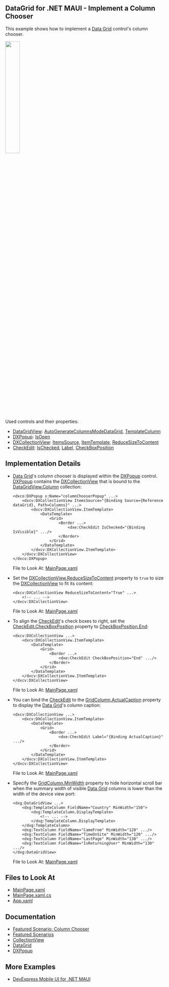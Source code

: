<!-- default badges list -->
<!-- default badges end -->
## DataGrid for .NET MAUI - Implement a Column Chooser

This example shows how to implement a [Data Grid](https://docs.devexpress.com/MAUI/403255/data-grid/data-grid) control's column chooser.

<img src="https://user-images.githubusercontent.com/12169834/228222481-197a4064-f461-4f13-8877-412c81263fd2.png" width="30%"/>

Used controls and their properties:

* [DataGridView](https://docs.devexpress.com/MAUI/DevExpress.Maui.DataGrid.DataGridView): [AutoGenerateColumnsModeDataGrid](https://docs.devexpress.com/MAUI/DevExpress.Maui.DataGrid.DataGridView.AutoGenerateColumnsModeDataGrid), [TemplateColumn](https://docs.devexpress.com/MAUI/DevExpress.Maui.DataGrid.TemplateColumn)
* [DXPopup](https://docs.devexpress.com/MAUI/DevExpress.Maui.Controls.DXPopup): [IsOpen](https://docs.devexpress.com/MAUI/DevExpress.Maui.Controls.DXPopup.IsOpen)
* [DXCollectionView](https://docs.devexpress.com/MAUI/DevExpress.Maui.CollectionView.DXCollectionView): [ItemsSource](https://docs.devexpress.com/MAUI/DevExpress.Maui.CollectionView.DXCollectionView.ItemsSource), [ItemTemplate](https://docs.devexpress.com/MAUI/DevExpress.Maui.CollectionView.DXCollectionView.ItemTemplate), [ReduceSizeToContent](https://docs.devexpress.com/MAUI/DevExpress.Maui.CollectionView.DXCollectionView.ReduceSizeToContent)
* [CheckEdit](https://docs.devexpress.com/MAUI/DevExpress.Maui.Editors.CheckEdit): [IsChecked](https://docs.devexpress.com/MAUI/DevExpress.Maui.Editors.CheckEdit.IsChecked), [Label](https://docs.devexpress.com/MAUI/DevExpress.Maui.Editors.CheckEdit.Label), [CheckBoxPosition](https://docs.devexpress.com/MAUI/DevExpress.Maui.Editors.CheckEdit.CheckBoxPosition)


## Implementation Details

* [Data Grid](https://docs.devexpress.com/MAUI/403255/data-grid/data-grid)'s column chooser is displayed within the [DXPopup](https://docs.devexpress.com/MAUI/DevExpress.Maui.Controls.DXPopup) control. [DXPopup](https://docs.devexpress.com/MAUI/DevExpress.Maui.Controls.DXPopup) contains the [DXCollectionView](https://docs.devexpress.com/MAUI/DevExpress.Maui.CollectionView.DXCollectionView) that is bound to the [DataGridView.Column](https://docs.devexpress.com/MAUI/DevExpress.Maui.DataGrid.DataGridView.Columns) collection:

    ```xaml
    <dxco:DXPopup x:Name="columnChooserPopup" ...>
        <dxcv:DXCollectionView ItemsSource="{Binding Source={Reference dataGrid}, Path=Columns}" ...>
            <dxcv:DXCollectionView.ItemTemplate>
                <DataTemplate>
                    <Grid>
                        <Border ...>
                            <dxe:CheckEdit IsChecked="{Binding IsVisible}" .../>
                        </Border>
                    </Grid>
                </DataTemplate>
            </dxcv:DXCollectionView.ItemTemplate>
        </dxcv:DXCollectionView>
    </dxco:DXPopup>
    ```

    File to Look At: [MainPage.xaml](CS/MainPage.xaml)

* Set the [DXCollectionView.ReduceSizeToContent](https://docs.devexpress.com/MAUI/DevExpress.Maui.CollectionView.DXCollectionView.ReduceSizeToContent) property to `true` to size the [DXCollectionView](https://docs.devexpress.com/MAUI/DevExpress.Maui.CollectionView.DXCollectionView) to fit its content:

    ```xaml
    <dxcv:DXCollectionView ReduceSizeToContent="True" ...>
        <!-- ... -->
    </dxcv:DXCollectionView>
    ```

    File to Look At: [MainPage.xaml](CS/MainPage.xaml)

* To align the [CheckEdit](https://docs.devexpress.com/MAUI/DevExpress.Maui.Editors.CheckEdit)'s check boxes to right, set the [CheckEdit.CheckBoxPosition](https://docs.devexpress.com/MAUI/DevExpress.Maui.Editors.CheckEdit.CheckBoxPosition) property to [CheckBoxPosition.End](https://docs.devexpress.com/MAUI/DevExpress.Maui.Editors.CheckBoxPosition.End):

    ```xaml
    <dxcv:DXCollectionView ...>
        <dxcv:DXCollectionView.ItemTemplate>
            <DataTemplate>
                <Grid>
                    <Border ...>
                        <dxe:CheckEdit CheckBoxPosition="End" .../>
                    </Border>
                </Grid>
            </DataTemplate>
        </dxcv:DXCollectionView.ItemTemplate>
    </dxcv:DXCollectionView>
    ```

    File to Look At: [MainPage.xaml](CS/MainPage.xaml)

* You can bind the [CheckEdit](https://docs.devexpress.com/MAUI/DevExpress.Maui.Editors.CheckEdit) to the [GridColumn.ActualCaption](https://docs.devexpress.com/MAUI/DevExpress.Maui.DataGrid.GridColumn.ActualCaption) property to display the [Data Grid](https://docs.devexpress.com/MAUI/403255/data-grid/data-grid)'s column caption:

    ```xaml
    <dxcv:DXCollectionView ...>
        <dxcv:DXCollectionView.ItemTemplate>
            <DataTemplate>
                <Grid>
                    <Border ...>
                        <dxe:CheckEdit Label="{Binding ActualCaption}" .../>
                    </Border>
                </Grid>
            </DataTemplate>
        </dxcv:DXCollectionView.ItemTemplate>
    </dxcv:DXCollectionView>
    ```

    File to Look At: [MainPage.xaml](CS/MainPage.xaml)

* Specify the [GridColumn.MinWidth](https://docs.devexpress.com/MAUI/DevExpress.Maui.DataGrid.GridColumn.MinWidth) property to hide horizontal scroll bar when the summary width of visible [Data Grid](https://docs.devexpress.com/MAUI/403255/data-grid/data-grid) columns is lower than the width of the device view port:

    ```xaml
    <dxg:DataGridView ...>
        <dxg:TemplateColumn FieldName="Country" MinWidth="150">
            <dxg:TemplateColumn.DisplayTemplate>
                <!-- ... -->
            </dxg:TemplateColumn.DisplayTemplate>
        </dxg:TemplateColumn>
        <dxg:TextColumn FieldName="CameFrom" MinWidth="120" .../>
        <dxg:TextColumn FieldName="TimeOnSite" MinWidth="120" .../>
        <dxg:TextColumn FieldName="LastPage" MinWidth="130" .../>
        <dxg:TextColumn FieldName="IsReturningUser" MinWidth="130" .../>
    </dxg:DataGridView>
    ```

    File to Look At: [MainPage.xaml](CS/MainPage.xaml)

## Files to Look At

<!-- default file list -->
* [MainPage.xaml](CS/MainPage.xaml)
* [MainPage.xaml.cs](CS/MainPage.xaml.cs)
* [App.xaml](CS/App.xaml)
<!-- default file list end -->

## Documentation

* [Featured Scenario: Column Chooser](https://docs.devexpress.com/MAUI/404343)
* [Featured Scenarios](https://docs.devexpress.com/MAUI/404291)
* [CollectionView](https://docs.devexpress.com/MAUI/DevExpress.Maui.CollectionView.DXCollectionView)
* [DataGrid](https://docs.devexpress.com/MAUI/403255/data-grid/data-grid)
* [DXPopup](https://docs.devexpress.com/MAUI/DevExpress.Maui.Controls.DXPopup)

## More Examples

* [DevExpress Mobile UI for .NET MAUI](https://github.com/DevExpress-Examples/maui-demo-app/)
